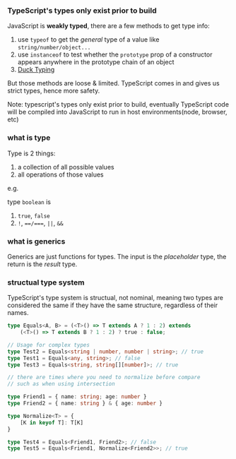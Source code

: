 ### TypeScript's types only exist prior to build

JavaScript is **weakly typed**, there are a few methods to get type info:

1. use `typeof` to get the *general* type of a value like `string/number/object...`
2. use `instanceof` to test whether the `prototype` prop of a constructor appears anywhere in the prototype chain of an object
3. [Duck Typing](https://en.wikipedia.org/wiki/Duck_typing)

But those methods are loose & limited. TypeScript comes in and gives us strict types, hence more safety.

Note: typescript's types only exist prior to build, eventually TypeScript code will be compiled into JavaScript to run in host environments(node, browser, etc)

### what is type

Type is 2 things:

1. a collection of all possible values
2. all operations of those values

e.g.

type `boolean` is

1. `true`, `false`
2. `!`, `==/===`, `||`, `&&`

### what is generics

Generics are just functions for types. The input is the *placeholder* type, the return is the *result* type.

### structual type system

TypeScript's type system is structual, not nominal, meaning two types are considered the same if they have the same structure, regardless of their names.

```ts
type Equals<A, B> = (<T>() => T extends A ? 1 : 2) extends
    (<T>() => T extends B ? 1 : 2) ? true : false;

// Usage for complex types
type Test2 = Equals<string | number, number | string>; // true
type Test1 = Equals<any, string>; // false
type Test3 = Equals<string, string[][number]>; // true

// there are times where you need to normalize before compare
// such as when using intersection

type Friend1 = { name: string; age: number }
type Friend2 = { name: string } & { age: number }

type Normalize<T> = {
    [K in keyof T]: T[K]
}

type Test4 = Equals<Friend1, Friend2>; // false
type Test5 = Equals<Friend1, Normalize<Friend2>>; // true
```

